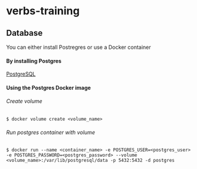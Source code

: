 # verbs-training

## Database

You can either install Postregres or use a Docker container

#### By installing Postgres

[PostgreSQL](https://www.postgresql.org/download/)

#### Using the Postgres Docker image

###### Create volume

    $ docker volume create <volume_name>

###### Run postgres container with volume

    $ docker run --name <container_name> -e POSTGRES_USER=<postgres_user> -e POSTGRES_PASSWORD=<postgres_password> --volume <volume_name>:/var/lib/postgresql/data -p 5432:5432 -d postgres